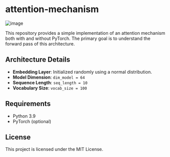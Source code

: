 # attention-mechanism

![image](https://github.com/Edu-p/attention-mechanism/assets/72039442/8df6b977-f531-488c-aa76-0234fceefc8d)

This repository provides a simple implementation of an attention mechanism both with and without PyTorch. The primary goal is to understand the forward pass of this architecture.

## Architecture Details
- **Embedding Layer**: Initialized randomly using a normal distribution.
- **Model Dimension**: `dim_model = 64`
- **Sequence Length**: `seq_length = 10`
- **Vocabulary Size**: `vocab_size = 100`

## Requirements
- Python 3.9
- PyTorch (optional)

## License
This project is licensed under the MIT License.
